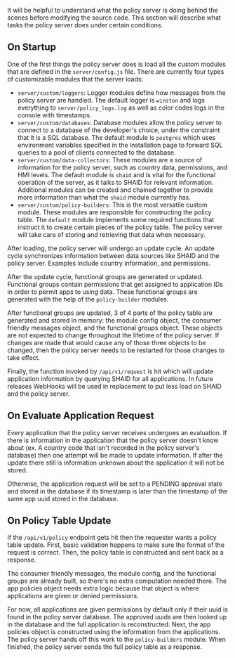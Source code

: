 It will be helpful to understand what the policy server is doing behind the scenes before modifying the source code. This section will describe what tasks the policy server does under certain conditions.

## On Startup
One of the first things the policy server does is load all the custom modules that are defined in the `server/config.js` file. There are currently four types of customizable modules that the server loads:

* `server/custom/loggers`: Logger modules define how messages from the policy server are handled. The default logger is `winston` and logs everything to `server/policy_logs.log` as well as color codes logs in the console with timestamps.
* `server/custom/databases`: Database modules allow the policy server to connect to a database of the developer's choice, under the constraint that it is a SQL database. The default module is `postgres` which uses environment variables specified in the installation page to forward SQL queries to a pool of clients connected to the database. 
* `server/custom/data-collectors`: These modules are a source of information for the policy server, such as country data, permissions, and HMI levels. The default module is `shaid` and is vital for the functional operation of the server, as it talks to SHAID for relevant information. Additional modules can be created and chained together to provide more information than what the `shaid` module currently has.
* `server/custom/policy-builders`: This is the most versatile custom module. These modules are responsible for constructing the policy table. The `default` module implements some required functions that instruct it to create certain pieces of the policy table. The policy server will take care of storing and retrieving that data when necessary.

After loading, the policy server will undergo an update cycle. An update cycle synchronizes information between data sources like SHAID and the policy server. Examples include country information, and permissions. 

After the update cycle, functional groups are generated or updated. Functional groups contain permissions that get assigned to application IDs in order to permit apps to using data. These functional groups are generated with the help of the `policy-builder` modules.

After functional groups are updated, 3 of 4 parts of the policy table are generated and stored in memory: the module config object, the consumer friendly messages object, and the functional groups object. These objects are not expected to change throughout the lifetime of the policy server. If changes are made that would cause any of those three objects to be changed, then the policy server needs to be restarted for those changes to take effect. 

Finally, the function invoked by `/api/v1/request` is hit which will update application information by querying SHAID for all applications. In future releases WebHooks will be used in replacement to put less load on SHAID and the policy server.


## On Evaluate Application Request
Every application that the policy server receives undergoes an evaluation. If there is information in the application that the policy server doesn't know about (ex. A country code that isn't recorded in the policy server's database) then one attempt will be made to update information. If after the update there still is information unknown about the application it will not be stored. 

Otherwise, the application request will be set to a PENDING approval state and stored in the database if its timestamp is later than the timestamp of the same app uuid stored in the database. 

## On Policy Table Update
If the `/api/v1/policy` endpoint gets hit then the requester wants a policy table update. First, basic validation happens to make sure the format of the request is correct. Then, the policy table is constructed and sent back as a response.

The consumer friendly messages, the module config, and the functional groups are already built, so there's no extra computation needed there. The app policies object needs extra logic because that object is where applications are given or denied permissions. 

For now, all applications are given permissions by default only if their uuid is found in the policy server database. The approved uuids are then looked up in the database and the full application is reconstructed. Next, the app policies object is constructed using the information from the applications. The policy server hands off this work to the `policy-builders` module. When finished, the policy server sends the full policy table as a response.
